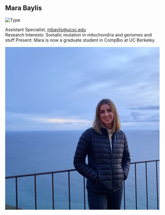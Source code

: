 ## Mara Baylis

![Type](https://img.shields.io/badge/FileType-.fastq-9cf)

Assistant Specialist, mbaylis@ucsc.edu  
Research Interests: Somatic mutation in mitochondria and genomes and stuff
Present: Mara is now a graduate student in CompBio at UC Berkeley. 

<img src='mara.jpeg' alt='mara' width='500'/>
